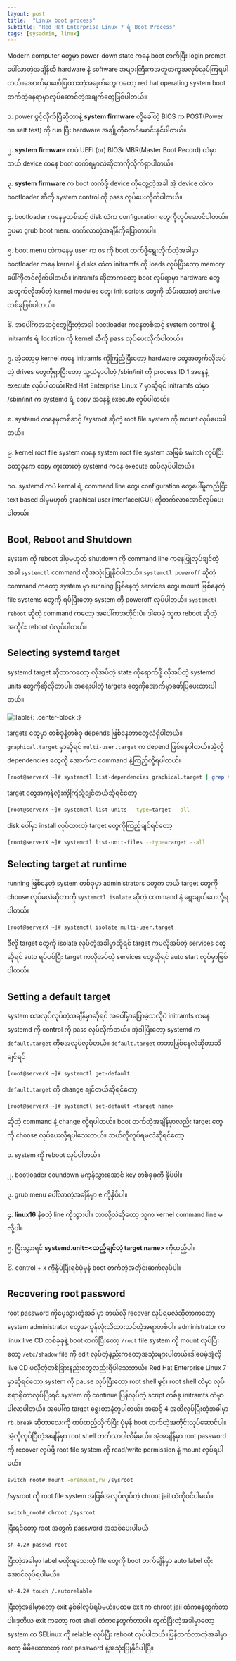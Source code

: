 ```yaml
---
layout: post
title:  "Linux boot process"
subtitle: "Red Hat Enterprise Linux 7 ရဲ့ Boot Process"
tags: [sysadmin, linux]
---
```


Modern computer တွေမှာ power-down state ကနေ boot တက်ပြီး login prompt ပေါ်လာတဲ့အချိန်ထိ hardware နဲ့ software အများကြီးကအတူတကွအလုပ်လုပ်ကြရပါတယ်။အောက်မှာဖော်ပြထားတဲ့အချက်တွေကတော့ red hat operating system boot တက်တဲ့နေရာမှာလုပ်ဆောင်တဲ့အချက်တွေဖြစ်ပါတယ်။

၁. power ဖွင့်လိုက်ပြီဆိုတာနဲ့ **system firmware** လို့ခေါ်တဲ့ BIOS က POST(Power on self test) ကို run ပြီး hardware အချို့ကိုစတင်မောင်းနှင်ပါတယ်။

၂. **system firmware** ကပဲ UEFI (or) BIOS၊ MBR(Master Boot Record) ထဲမှာ ဘယ် device ကနေ boot တက်ရမှာလဲဆိုတာကိုလိုက်ရှာပါတယ်။

၃. **system firmware** က boot တက်ဖို့ device ကိုတွေ့တဲ့အခါ အဲ့ device ထဲက bootloader ဆီကို system control ကို pass လုပ်ပေးလိုက်ပါတယ်။

၄. bootloader ကနေမှတစ်ဆင့် disk ထဲက configuration တွေကိုလုပ်ဆောင်ပါတယ်။ဥပမာ grub boot menu တက်လာတဲ့အချိန်ကိုပြောတာပါ။

၅. boot menu ထဲကနေမှ user က os ကို boot  တက်ဖို့ရွေးလိုက်တဲ့အခါမှာ bootloader ကနေ  kernel နဲ့ disks ထဲက initramfs ကို loads လုပ်ပြီးတော့ memory ပေါ်ကိုတင်လိုက်ပါတယ်။ initramfs ဆိုတာကတော့ boot လုပ်ရာမှာ hardware တွေအတွက်လိုအပ်တဲ့ kernel modules တွေ၊ init scripts တွေကို သိမ်းထားတဲ့ archive တစ်ခုဖြစ်ပါတယ်။

၆. အပေါ်ကအဆင့်တွေပြီးတဲ့အခါ bootloader ကနေတစ်ဆင့် system control နဲ့ initramfs ရဲ့ location  ကို kernel ဆီကို pass လုပ်ပေးလိုက်ပါတယ်။

၇. အဲ့တော့မှ kernel ကနေ initramfs ကိုကြည့်ပြီးတော့ hardware တွေအတွက်လိုအပ်တဲ့ drives တွေကိုရှာပြီးတော့ သူ့ထဲမှာပါတဲ့ /sbin/init ကို process ID 1 အနေနဲ့ execute လုပ်ပါတယ်။Red Hat Enterprise Linux 7 မှာဆိုရင် initramfs ထဲမှာ  /sbin/init က systemd  ရဲ့ copy အနေနဲ့ execute လုပ်ပါတယ်။

၈. systemd ကနေမှတစ်ဆင့် /sysroot ဆိုတဲ့ root file system ကို  mount လုပ်ပေးပါတယ်။

၉. kernel root file system ကနေ system root file system အဖြစ်  switch လုပ်ပြီးတော့ခုနက copy ကူးထားတဲ့  systemd ကနေ execute ထပ်လုပ်ပါတယ်။

၁၀. systemd ကပဲ kernal ရဲ့ command line တွေ၊ configuration တွေပေါ်မူတည်ပြီး text based ဒါမှမဟုတ် graphical user interface(GUI) ကိုတက်လာအောင်လုပ်ပေးပါတယ်။

## Boot, Reboot and Shutdown
system ကို reboot ဒါမှမဟုတ် shutdown  ကို command line ကနေပြုလုပ်ချင်တဲ့အခါ `systemctl` command ကိုအသုံးပြုနိုင်ပါတယ်။
`systemctl poweroff` ဆိုတဲ့ command ကတော့ system မှာ running ဖြစ်နေတဲ့ services တွေ၊ mount ဖြစ်နေတဲ့ file systems တွေကို ရပ်ပြီးတော့ system ကို poweroff လုပ်ပါတယ်။
`systemctl reboot` ဆိုတဲ့ command ကတော့ အပေါ်ကအတိုင်းပဲ။ ဒါပေမဲ့ သူက reboot ဆိုတဲ့အတိုင်း reboot ပဲလုပ်ပါတယ်။

## Selecting systemd target
systemd target ဆိုတာကတော့ လိုအပ်တဲ့ state ကိုရောက်ဖို့ လိုအပ်တဲ့ systemd units တွေကိုဆိုလိုတာပါ။ အရေးပါတဲ့ targets တွေကိုအောက်မှာဖော်ပြပေးထားပါတယ်။

![Table](/img/boot/1.png){: .center-block :}

targets တွေမှာ တစ်ခုနဲ့တစ်ခု depends ဖြစ်နေတာတွေလဲရှိပါတယ်။ `graphical.target` မှာဆိုရင် `multi-user.target` က depend ဖြစ်နေပါတယ်။အဲ့လို dependencies တွေကို အောက်က command နဲ့ကြည့်လို့ရပါတယ်။
```bash
[root@serverX ~]# systemctl list-dependencies graphical.target | grep target
```
target တွေအကုန်လုံးကိုကြည့်ချင်တယ်ဆိုရင်တော့
```bash
[root@serverX ~]# systemctl list-units --type=target --all
```
disk ပေါ်မှာ install လုပ်ထားတဲ့ target တွေကိုကြည့်ချင်ရင်တော့
```bash
[root@serverX ~]# systemctl list-unit-files --type=rarget --all
```
## Selecting target at runtime
running ဖြစ်နေတဲ့ system တစ်ခုမှာ administrators တွေက ဘယ် target တွေကို choose လုပ်မလဲဆိုတာကို `systemctl isolate` ဆိုတဲ့ command နဲ့  ရွေးချယ်ပေးလို့ရပါတယ်။
```bash
[root@serverX ~]# systemctl isolate multi-user.target
```
ဒီလို target တွေကို isolate  လုပ်တဲ့အခါမှာဆိုရင် target ကမလိုအပ်တဲ့ services တွေဆိုရင် auto ရပ်ပစ်ပြီး target ကလိုအပ်တဲ့ services တွေဆိုရင် auto start လုပ်မှာဖြစ်ပါတယ်။

## Setting a default target
system စအလုပ်လုပ်တဲ့အချိန်မှာဆိုရင် အပေါ်မှာပြောခဲ့သလိုပဲ initramfs ကနေ systemd ကို control ကို pass လုပ်လိုက်တယ်။ အဲ့ဒါပြီးတော့ systemd က `default.target`  ကိုစအလုပ်လုပ်တယ်။
`default.target` ကဘာဖြစ်နေလဲဆိုတာသိချင်ရင်
```bash
[root@serverX ~]# systemctl get-default
```
`default.target` ကို change ချင်တယ်ဆိုရင်တော့
```basg
[root@serverX ~]# systemctl set-default <target name>
```
ဆိုတဲ့ command  နဲ့ change လို့ရပါတယ်။
boot တက်တဲ့အချိန်မှာလည်း target တွေကို choose လုပ်ပေးလို့ရပါသေးတယ်။
ဘယ်လိုလုပ်ရမလဲဆိုရင်တော့

၁. system ကို reboot လုပ်ပါတယ်။

၂. bootloader coundown မကုန်သွားအောင် key တစ်ခုခုကို နှိပ်ပါ။

၃. grub menu ပေါ်လာတဲ့အချိန်မှာ e ကိုနှိပ်ပါ။

၄. **linux16** နဲ့စတဲ့ line ကိုသွားပါ။ ဘာလို့လဲဆိုတော့ သူက kernel command line မလို့ပါ။

၅. ပြီးသွားရင် **systemd.unit=<ထည့်ချင်တဲ့ target name>** ကိုထည့်ပါ။

၆. control + x ကိုနှိပ်ပြီးရင်ပုံမှန် boot  တက်တဲ့အတိုင်းဆက်လုပ်ပါ။

## Recovering root password
root password ကိုမေ့သွားတဲ့အခါမှာ ဘယ်လို recover လုပ်ရမလဲဆိုတာကတော့ system administrator တွေအကုန်လုံးသိထားသင်တဲ့အရာတစ်ပါ။
administrator က linux live CD တစ်ခုခုနဲ့ boot တက်ပြီးတော့ `/root` file system ကို mount လုပ်ပြီးတော့ `/etc/shadow` file ကို edit လုပ်တဲ့နည်းကတော့အသုံးများပါတယ်။ဒါပေမဲ့အဲ့လို live CD မလိုတဲ့တစ်ခြားနည်းတွေလည်းရှိပါသေးတယ်။
Red Hat Enterprise Linux 7 မှာဆိုရင်တော့ system ကို pause လုပ်ပြီးတော့ root shell ဖွင့်၊ root shell ထဲမှာ လုပ်စရာရှိတာလုပ်ပြီးရင်  system ကို continue ပြန်လုပ်တဲ့ script တစ်ခု initramfs ထဲမှာပါလာပါတယ်။
အပေါ်က target ရွေးတာနဲ့တူပါတယ်။ အဆင့် 4 အထိလုပ်ပြီးတဲ့အခါမှာ `rb.break` ဆိုတာလေးကို ထပ်ထည့်လိုက်ပြီး ပုံမှန် boot တက်တဲ့အတိုင်းလုပ်ဆောင်ပါ။
အဲ့လိုလုပ်ပြီတဲ့အချိန်မှာ root shell တက်လာပါလိမ့်မယ်။
အဲ့အချိန်မှာ root password ကို recover လုပ်ဖို့ root file system ကို read/write permission နဲ့ mount လုပ်ရပါမယ်။
```bash
switch_root# mount -oremount,rw /sysroot
```
/sysroot ကို root file system အဖြစ်အလုပ်လုပ်တဲ့ chroot jail ထဲကိုဝင်ပါမယ်။
```bash
switch_root# chroot /sysroot
```
ပြီးရင်တော့ root အတွက် password အသစ်ပေးပါမယ်
```bash
sh-4.2# passwd root
```
ပြီးတဲ့အခါမှာ label  မထိုးရသေးတဲ့ file တွေကို boot တက်ချိန်မှာ auto label ထိုးအောင်လုပ်ရပါမယ်။
```bash
sh-4.2# touch /.autorelable
```
ပြီးတဲ့အခါမှာတော့ exit နှစ်ခါလုပ်ရပ်မယ်။ပထမ exit က chroot jail ထဲကနေထွက်တာပါ။ဒုတိယ exit ကတော့ root shell ထဲကနေထွက်တာပါ။
ထွက်ပြီးတဲ့အခါမှာတော့ system က SELinux ကို relable လုပ်ပြီး reboot လုပ်ပါတယ်။ပြန်တက်လာတဲ့အခါမှာတော့ မိမိပေးထားတဲ့ root password နဲ့အသုံးပြုနိုင်ပါပြီ။
